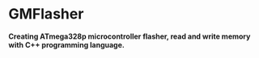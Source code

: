 # GMFlasher
**Creating ATmega328p microcontroller flasher, read and write memory with C++ programming language.**
